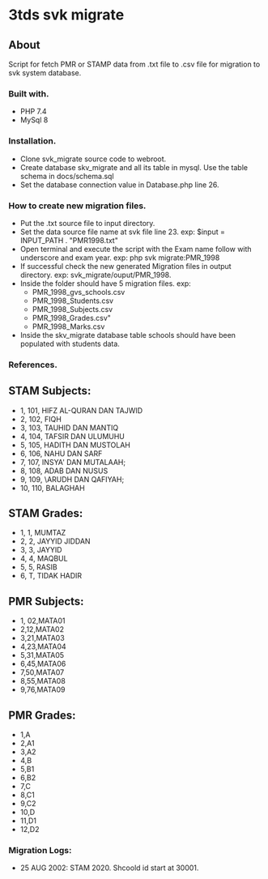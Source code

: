 # 3tds svk migrate
## About

Script for fetch PMR or STAMP data from .txt file to .csv file for migration to svk system database.

### Built with.

* PHP 7.4
* MySql 8

### Installation.

* Clone svk_migrate source code to webroot.
* Create database skv_migrate and all its table in mysql. Use the table schema in docs/schema.sql
* Set the database connection value in Database.php line 26.

### How to create new migration files.
* Put the .txt source file to input directory.
* Set the data source file name at svk file line 23. exp: $input = INPUT_PATH . "PMR1998.txt"
* Open terminal and execute the script with the Exam name follow with underscore and exam year. exp: php svk migrate:PMR_1998
* If successful check the new generated Migration files in output directory. exp: svk_migrate/ouput/PMR_1998.
* Inside the folder should have 5 migration files. exp:
  * PMR_1998_gvs_schools.csv
  * PMR_1998_Students.csv
  * PMR_1998_Subjects.csv
  * PMR_1998_Grades.csv"
  * PMR_1998_Marks.csv
* Inside the skv_migrate database table schools should have been populated with students data.

### References.

## STAM Subjects:
* 1, 101, HIFZ AL-QURAN DAN TAJWID
* 2, 102, FIQH
* 3, 103, TAUHID DAN MANTIQ
* 4, 104, TAFSIR DAN ULUMUHU
* 5, 105, HADITH DAN MUSTOLAH
* 6, 106, NAHU DAN SARF
* 7, 107, INSYA' DAN MUTALAAH;
* 8, 108, ADAB DAN NUSUS
* 9, 109, \ARUDH DAN QAFIYAH;
* 10, 110, BALAGHAH

## STAM Grades:
* 1, 1, MUMTAZ
* 2, 2, JAYYID JIDDAN
* 3, 3, JAYYID
* 4, 4, MAQBUL
* 5, 5, RASIB
* 6, T, TIDAK HADIR

## PMR Subjects:
* 1, 02,MATA01
* 2,12,MATA02
* 3,21,MATA03
* 4,23,MATA04
* 5,31,MATA05
* 6,45,MATA06
* 7,50,MATA07
* 8,55,MATA08
* 9,76,MATA09

## PMR Grades:
* 1,A
* 2,A1
* 3,A2
* 4,B
* 5,B1
* 6,B2
* 7,C
* 8,C1
* 9,C2
* 10,D
* 11,D1
* 12,D2

### Migration Logs:
* 25 AUG 2002: STAM 2020. Shcoold id start at 30001.
